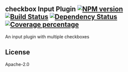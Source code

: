 checkbox Input Plugin [![NPM version][npm-image]][npm-url] [![Build Status][travis-image]][travis-url] [![Dependency Status][daviddm-image]][daviddm-url] [![Coverage percentage][coveralls-image]][coveralls-url]
---

An input plugin with multiple checkboxes

## License

Apache-2.0

[npm-image]: https://badge.fury.io/js/input-plugin-checkbox.svg
[npm-url]: https://npmjs.org/package/input-plugin-checkbox
[travis-image]: https://travis-ci.org/punchcard-cms/input-plugin-checkbox.svg
[travis-url]: https://travis-ci.org/punchcard-cms/input-plugin-checkbox
[daviddm-image]: https://david-dm.org/punchcard-cms/input-plugin-checkbox.svg?theme=shields.io
[daviddm-url]: https://david-dm.org/punchcard-cms/input-plugin-checkbox
[coveralls-image]: https://coveralls.io/repos/punchcard-cms/input-plugin-checkbox/badge.svg
[coveralls-url]: https://coveralls.io/r/punchcard-cms/input-plugin-checkbox
